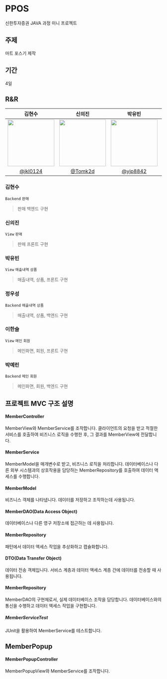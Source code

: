 # PPOS

신한투자증권 JAVA 과정 미니 프로젝트

## 주제
마트 포스기 제작

## 기간
4일

## R&R

|                                 김현수                                  |                                   신의진                                    |                                   박유빈                                    |                                  정우성                                   |                                  이한슬                                   |                                  박예린                                   |
| :---------------------------------------------------------------------: | :-------------------------------------------------------------------------: | :-------------------------------------------------------------------------: | :-----------------------------------------------------------------------: | :-----------------------------------------------------------------------: | :-----------------------------------------------------------------------: |
| <img src = "https://avatars.githubusercontent.com/jkl0124" width=150px> | <img src = "https://avatars.githubusercontent.com/Tomk2d" width=150px> | <img src = "https://avatars.githubusercontent.com/yjp8842" width=150px> | <img src = "https://avatars.githubusercontent.com/NOEL-code" width=150px> | <img src = "https://avatars.githubusercontent.com/eehanseul" width=150px> | <img src = "https://avatars.githubusercontent.com/ye-s-rin" width=150px> |
|                 [@jkl0124](https://github.com/jkl0124)                  |               [@Tomk2d](https://github.com/Tomk2d)                |               [@yjp8842](https://github.com/yjp8842)                |                [@NOEL-code](https://github.com/NOEL-code)                 |                [@NOEL-code](https://github.com/eehanseul)                 |                [@NOEL-code](https://github.com/ye-s-rin)                 |


### 김현수

`Backend` `판매`

> 판매 백엔드 구현

### 신의진

`View` `판매`

> 판매 프론트 구현


### 박유빈

`View` `매출내역` `상품`

> 매출내역, 상품, 프론트 구현

### 정우성

`Backend` `매출내역` `상품`

> 매출내역, 상품, 백엔드 구현

### 이한슬

`View` `메인` `회원`

> 메인화면, 회원, 프론트 구현

 ### 박예린

`Backend` `메인` `회원`

> 메인화면, 회원, 백엔드 구현
 

## 프로젝트 MVC 구조 설명

#### MemberController
MemberView와 MemberService를 조작합니다. 클라이언트의 요청을 받고 적절한 서비스를 호출하여 비즈니스 로직을 수행한 후, 그 결과를 MemberView에 전달합니다. 

#### MemberService
MemberModel을 매개변수로 받고, 비즈니스 로직을 처리합니다. 데이터베이스나 다른 외부 시스템과의 상호작용을 담당하는 MemberRepository를 호출하여 데이터 액세스를 수행합니다. 

#### MemberModel
비즈니스 객체를 나타냅니다. 데이터를 저장하고 조작하는데 사용됩니다. 

#### MemberDAO(Data Access Object)
데이터베이스나 다른 영구 저장소에 접근하는 데 사용됩니다. 

#### MemberRepository 
패턴에서 데이터 액세스 작업을 추상화하고 캡슐화합니다. 

#### DTO(Data Transfer Object)
데이터 전송 객체입니다. 서비스 계층과 데이터 액세스 계층 간에 데이터를 전송할 때 사용됩니다. 

#### MemberRepository
MemberDAO의 구현체로서, 실제 데이터베이스 조작을 담당합니다. 데이터베이스와의 통신을 수행하고 데이터 액세스 작업을 구현합니다.

##### MemberServiceTest
JUnit을 활용하여 MemberService를 테스트합니다.

## MemberPopup

#### MemberPopupController
MemberPopupView와 MemberService를 조작합니다.
